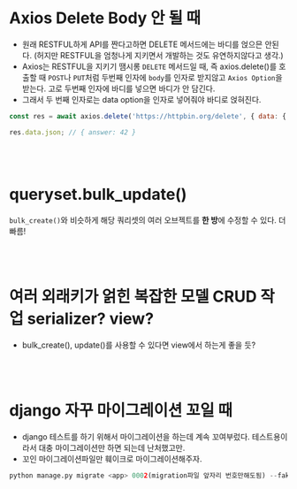 # Axios Delete Body 안 될 때
- 원래 RESTFUL하게 API를 짠다고하면 DELETE 메서드에는 바디를 얹으믄 안된다. (허지만 RESTFUL을 엄청나게 지키면서 개발하는 것도 유연하지않다고 생각.)
- Axios는 RESTFUL을 지키기 땜시롱 `DELETE` 메서드일 때, 즉 axios.delete()를 호출할 때 `POST`나 `PUT`처럼 두번째 인자에 `body`를 인자로 받지않고 `Axios Option`을 받는다. 고로 두번째 인자에 바디를 넣으면 바디가 안 담긴다.
- 그래서 두 번째 인자로는 data option을 인자로 넣어줘야 바디로 얹혀진다.

```js
const res = await axios.delete('https://httpbin.org/delete', { data: { answer: 42 } });

res.data.json; // { answer: 42 }
```

<br><br>

# queryset.bulk_update()
`bulk_create()`와 비슷하게 해당 쿼리셋의 여러 오브젝트를 **한 방**에 수정할 수 있다. 더 빠름!

<br><br>

# 여러 외래키가 얽힌 복잡한 모델 CRUD 작업 serializer? view?
- bulk_create(), update()를 사용할 수 있다면 view에서 하는게 좋을 듯?

<br><br>

# django 자꾸 마이그레이션 꼬일 때
- django 테스트를 하기 위해서 마이그레이션을 하는데 계속 꼬여부렀다. 테스트용이라서 대충 마이그레이션만 하면 되는데 난처했고만.
- 꼬인 마이그레이션파일만 훼이크로 마이그레이션해주자.

```python
python manage.py migrate <app> 0002(migration파일 앞자리 번호만해도됨) --fake
```